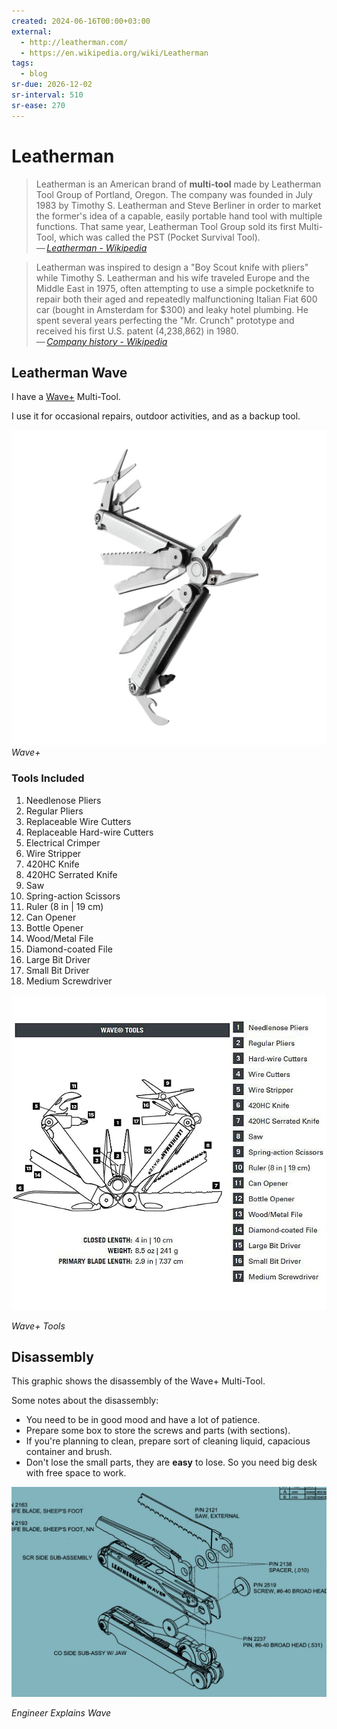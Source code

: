 ```yaml
---
created: 2024-06-16T00:00+03:00
external:
  - http://leatherman.com/
  - https://en.wikipedia.org/wiki/Leatherman
tags:
  - blog
sr-due: 2026-12-02
sr-interval: 510
sr-ease: 270
---
```


# Leatherman

> Leatherman is an American brand of **multi-tool** made by Leatherman Tool Group of Portland, Oregon. The company was founded in July 1983 by Timothy S. Leatherman and Steve Berliner in order to market the former's idea of a capable, easily portable hand tool with multiple functions. That same year, Leatherman Tool Group sold its first Multi-Tool, which was called the PST (Pocket Survival Tool).\
> — <cite>[Leatherman - Wikipedia](https://en.wikipedia.org/wiki/Leatherman)</cite>

> Leatherman was inspired to design a "Boy Scout knife with pliers" while Timothy S. Leatherman and his wife traveled Europe and the Middle East in 1975, often attempting to use a simple pocketknife to repair both their aged and repeatedly malfunctioning Italian Fiat 600 car (bought in Amsterdam for $300) and leaky hotel plumbing. He spent several years perfecting the "Mr. Crunch" prototype and received his first U.S. patent (4,238,862) in 1980.\
> — <cite>[Company history - Wikipedia](https://en.wikipedia.org/wiki/Leatherman#Company_history)</cite>

## Leatherman Wave

I have a [Wave+](https://www.leatherman.com/wave-10.html) Multi-Tool.

I use it for occasional repairs, outdoor activities, and as a backup tool.

![Wave+](img/leatherman_wave/leatherman-wave-1.jpg) _Wave+_

### Tools Included

1. Needlenose Pliers
2. Regular Pliers
3. Replaceable Wire Cutters
4. Replaceable Hard-wire Cutters
5. Electrical Crimper
6. Wire Stripper
7. 420HC Knife
8. 420HC Serrated Knife
9. Saw
10. Spring-action Scissors
11. Ruler (8 in | 19 cm)
12. Can Opener
13. Bottle Opener
14. Wood/Metal File
15. Diamond-coated File
16. Large Bit Driver
17. Small Bit Driver
18. Medium Screwdriver

![Wave+ Tools](img/leatherman_wave/leatherman-wave-2.jpg)

_Wave+ Tools_

## Disassembly

This graphic shows the disassembly of the Wave+ Multi-Tool.

Some notes about the disassembly:

- You need to be in good mood and have a lot of patience.
- Prepare some box to store the screws and parts (with sections).
- If you're planning to clean, prepare sort of cleaning liquid, capacious container and brush.
- Don't lose the small parts, they are **easy** to lose. So you need big desk with free space to work.

![Engineer Explains Wave](img/leatherman_wave/engineer-explains-wave.jpg)

_Engineer Explains Wave_

